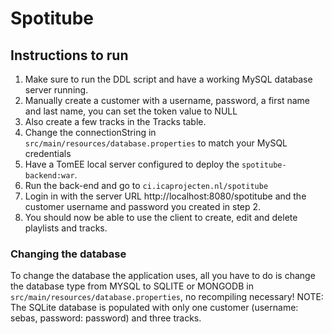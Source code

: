 # Spotitube

## Instructions to run
1. Make sure to run the DDL script and have a working MySQL database server running.
2. Manually create a customer with a username, password, a first name and last name, you can set the token value to NULL 
3. Also create a few tracks in the Tracks table. 
3. Change the connectionString in ``src/main/resources/database.properties`` to match your MySQL credentials
4. Have a TomEE local server configured to deploy the ``spotitube-backend:war``. 
5. Run the back-end and go to ``ci.icaprojecten.nl/spotitube``
6. Login in with the server URL http://localhost:8080/spotitube and the customer username and password you created in step 2. 
7. You should now be able to use the client to create, edit and delete playlists and tracks.

### Changing the database
To change the database the application uses, all you have to do is change the database type from MYSQL to SQLITE or MONGODB in ``src/main/resources/database.properties``, no recompiling necessary!
NOTE: The SQLite database is populated with only one customer (username: sebas, password: password) and three tracks.

